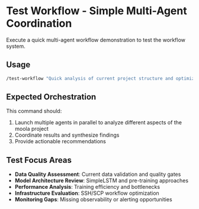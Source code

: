 # Test Workflow - Simple Multi-Agent Coordination

Execute a quick multi-agent workflow demonstration to test the workflow system.

## Usage

```bash
/test-workflow "Quick analysis of current project structure and optimization opportunities"
```

## Expected Orchestration

This command should:
1. Launch multiple agents in parallel to analyze different aspects of the moola project
2. Coordinate results and synthesize findings
3. Provide actionable recommendations

## Test Focus Areas

- **Data Quality Assessment**: Current data validation and quality gates
- **Model Architecture Review**: SimpleLSTM and pre-training approaches
- **Performance Analysis**: Training efficiency and bottlenecks  
- **Infrastructure Evaluation**: SSH/SCP workflow optimization
- **Monitoring Gaps**: Missing observability or alerting opportunities
